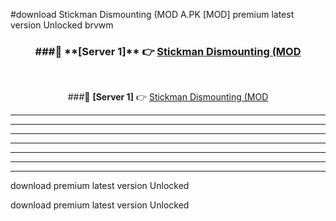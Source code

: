 #download Stickman Dismounting (MOD A.PK [MOD] premium latest version Unlocked brvwm 



<div align="center">
<h3>###🔹 **[Server 1]** 👉 <a href="https://download1apk.web.app/">Stickman Dismounting (MOD</a></h3><br>


###🔹 **[Server 1]** 👉 <a href="https://download1apk.web.app/">Stickman Dismounting (MOD</a></h3>
</div>



----------------------------------------------------------

----------------------------------------------------------

----------------------------------------------------------

----------------------------------------------------------

----------------------------------------------------------

----------------------------------------------------------

----------------------------------------------------------

download premium latest version Unlocked

download premium latest version Unlocked
